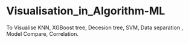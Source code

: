 # Visualisation_in_Algorithm-ML
To Visualise KNN, XGBoost tree, Decesion tree, SVM, Data separation , Model Compare, Correlation.
